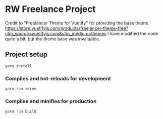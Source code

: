 # RW Freelance Project
Credit to "Freelancer Theme for Vuetify" for providing the base theme.
https://store.vuetifyjs.com/products/freelancer-theme-free?utm_source=vuetifyjs.com&utm_medium=themes
I have modified the code quite a bit, but the theme base was invaluable.

## Project setup
```
yarn install
```

### Compiles and hot-reloads for development
```
yarn run serve
```

### Compiles and minifies for production
```
yarn run build
```
